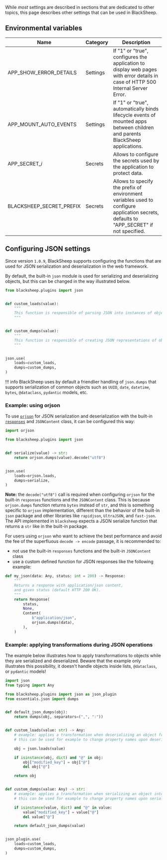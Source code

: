 While _most_ settings are described in sections that are dedicated to other
topics, this page describes other settings that can be used in BlackSheep.

## Environmental variables

| Name                     | Category | Description                                                                                                                             |
| ------------------------ | -------- | --------------------------------------------------------------------------------------------------------------------------------------- |
| APP_SHOW_ERROR_DETAILS   | Settings | If "1" or "true", configures the application to display web pages with error details in case of HTTP 500 Internal Server Error.         |
| APP_MOUNT_AUTO_EVENTS    | Settings | If "1" or "true", automatically binds lifecycle events of mounted apps between children and parents BlackSheep applications.            |
| APP_SECRET_<i>i</i>      | Secrets  | Allows to configure the secrets used by the application to protect data.                                                                |
| BLACKSHEEP_SECRET_PREFIX | Secrets  | Allows to specify the prefix of environment variables used to configure application secrets, defaults to "APP_SECRET" if not specified. |

## Configuring JSON settings
Since version `1.0.9`, BlackSheep supports configuring the functions that are
used for JSON serialization and deserialization in the web framework.

By default, the built-in `json` module is used for serializing and
deserializing objects, but this can be changed in the way illustrated below.

```python
from blacksheep.plugins import json


def custom_loads(value):
    """
    This function is responsible of parsing JSON into instances of objects.
    """


def custom_dumps(value):
    """
    This function is responsible of creating JSON representations of objects.
    """


json.use(
    loads=custom_loads,
    dumps=custom_dumps,
)
```

!!! info
    BlackSheep uses by default a friendlier handling of `json.dumps`
    that supports serialization of common objects such as `UUID`, `date`,
    `datetime`, `bytes`, `@dataclass`, `pydantic` models, etc.

### Example: using orjson

To use [`orjson`](https://github.com/ijl/orjson) for JSON serialization and
deserialization with the built-in [`responses`](../responses/) and
`JSONContent` class, it can be configured this way:

```python
import orjson

from blacksheep.plugins import json


def serialize(value) -> str:
    return orjson.dumps(value).decode("utf8")


json.use(
    loads=orjson.loads,
    dumps=serialize,
)

```

**Note:** the `decode("utf8")` call is required when configuring `orjson` for
the built-in `responses` functions and the `JSONContent` class. This is because
`orjson.dumps` function returns `bytes` instead of `str`, and this is something
specific to `orjson` implementation, different than the behavior of the
built-in `json` package and other libraries like `rapidjson`, `UltraJSON`, and
`fast-json`. The API implemented in `blacksheep` expects a JSON serialize
function that returns a `str` like in the built-in package.

For users using `orjson` who want to achieve the best performance and avoid the
fee of the superfluous `decode -> encode` passage, it is recommended to:

* not use the built-in `responses` functions and the built-in `JSONContent`
  class
* use a custom defined function for JSON responses like the following example:

```python
def my_json(data: Any, status: int = 200) -> Response:
    """
    Returns a response with application/json content,
    and given status (default HTTP 200 OK).
    """
    return Response(
        status,
        None,
        Content(
            b"application/json",
            orjson.dumps(data),
        ),
    )
```

### Example: applying transformations during JSON operations
The example below illustrates how to apply transformations to objects while
they are serialized and deserialized. Beware that the example only illustrates
this possibility, it doesn't handle objects inside lists, `@dataclass`, or
`pydantic` models!

```python
import json
from typing import Any

from blacksheep.plugins import json as json_plugin
from essentials.json import dumps


def default_json_dumps(obj):
    return dumps(obj, separators=(",", ":"))


def custom_loads(value: str) -> Any:
    # example: applies a transformation when deserializing an object from JSON
    # this can be used for example to change property names upon deserialization

    obj = json.loads(value)

    if isinstance(obj, dict) and "@" in obj:
        obj["modified_key"] = obj["@"]
        del obj["@"]

    return obj


def custom_dumps(value: Any) -> str:
    # example: applies a transformation when serializing an object into JSON
    # this can be used for example to change property names upon serialization

    if isinstance(value, dict) and "@" in value:
        value["modified_key"] = value["@"]
        del value["@"]

    return default_json_dumps(value)


json_plugin.use(
    loads=custom_loads,
    dumps=custom_dumps,
)
```

